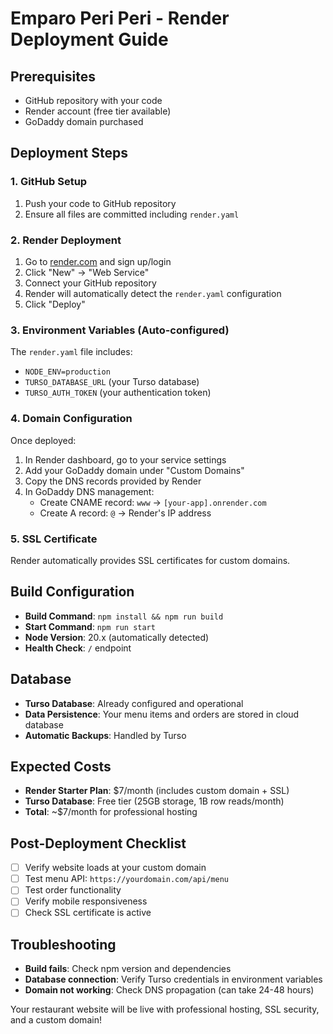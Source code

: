 # Emparo Peri Peri - Render Deployment Guide

## Prerequisites
- GitHub repository with your code
- Render account (free tier available)
- GoDaddy domain purchased

## Deployment Steps

### 1. GitHub Setup
1. Push your code to GitHub repository
2. Ensure all files are committed including `render.yaml`

### 2. Render Deployment
1. Go to [render.com](https://render.com) and sign up/login
2. Click "New" → "Web Service"
3. Connect your GitHub repository
4. Render will automatically detect the `render.yaml` configuration
5. Click "Deploy"

### 3. Environment Variables (Auto-configured)
The `render.yaml` file includes:
- `NODE_ENV=production`
- `TURSO_DATABASE_URL` (your Turso database)
- `TURSO_AUTH_TOKEN` (your authentication token)

### 4. Domain Configuration
Once deployed:
1. In Render dashboard, go to your service settings
2. Add your GoDaddy domain under "Custom Domains"
3. Copy the DNS records provided by Render
4. In GoDaddy DNS management:
   - Create CNAME record: `www` → `[your-app].onrender.com`
   - Create A record: `@` → Render's IP address

### 5. SSL Certificate
Render automatically provides SSL certificates for custom domains.

## Build Configuration
- **Build Command**: `npm install && npm run build`
- **Start Command**: `npm run start`
- **Node Version**: 20.x (automatically detected)
- **Health Check**: `/` endpoint

## Database
- **Turso Database**: Already configured and operational
- **Data Persistence**: Your menu items and orders are stored in cloud database
- **Automatic Backups**: Handled by Turso

## Expected Costs
- **Render Starter Plan**: $7/month (includes custom domain + SSL)
- **Turso Database**: Free tier (25GB storage, 1B row reads/month)
- **Total**: ~$7/month for professional hosting

## Post-Deployment Checklist
- [ ] Verify website loads at your custom domain
- [ ] Test menu API: `https://yourdomain.com/api/menu`
- [ ] Test order functionality
- [ ] Verify mobile responsiveness
- [ ] Check SSL certificate is active

## Troubleshooting
- **Build fails**: Check npm version and dependencies
- **Database connection**: Verify Turso credentials in environment variables
- **Domain not working**: Check DNS propagation (can take 24-48 hours)

Your restaurant website will be live with professional hosting, SSL security, and a custom domain!
